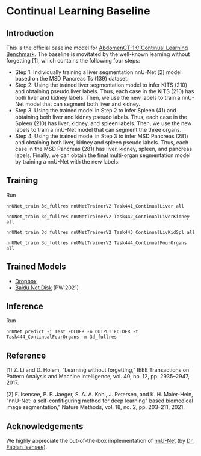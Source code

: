 # Continual Learning Baseline

## Introduction

This is the official baseline model for [AbdomenCT-1K: Continual Learning Benchmark](https://abdomenct-1k-continual-learning.grand-challenge.org/Home/). The baseline is movitated by the well-known  learning without forgetting [1], which contains the following four steps:

- Step 1. Individually training a liver segmentation nnU-Net [2] model based on the MSD Pancreas Ts (139) dataset.
- Step 2. Using the trained liver segmentation model to infer KITS (210) and obtaining pseudo liver labels. Thus, each case in the KITS (210) has both liver and kidney labels. Then, we use the new labels to train a nnU-Net model that can segment both liver and kidney.
- Step 3. Using the trained model in Step 2 to infer Spleen (41) and obtaining both liver and kidney pseudo labels. Thus, each case in the Spleen (210) has liver, kidney, and spleen labels. Then, we use the new labels to train a nnU-Net model that can segment the three organs.
- Step 4. Using the trained model in Step 3 to infer MSD Pancreas (281) and obtaining both liver, kidney and spleen pseudo labels. Thus, each case in the MSD Pancreas (281) has liver, kidney, spleen, and pancreas labels. Finally, we can obtain the final multi-organ segmentation model by training a nnU-Net with the new labels.



## Training

Run

`nnUNet_train 3d_fullres nnUNetTrainerV2 Task441_ContinualLiver all`

`nnUNet_train 3d_fullres nnUNetTrainerV2 Task442_ContinualLiverKidney all`

`nnUNet_train 3d_fullres nnUNetTrainerV2 Task443_ContinualLivKidSpl all`

`nnUNet_train 3d_fullres nnUNetTrainerV2 Task444_ContinualFourOrgans all`

## Trained Models

- [Dropbox](https://www.dropbox.com/s/ffm3aay6g9hv15s/BaselineModels.zip?dl=0)
- [Baidu Net Disk](https://pan.baidu.com/s/1eZIFUav-YFiD4U5azFqVEg) (PW:2021)

## Inference

Run

`nnUNet_predict -i Test_FOLDER -o OUTPUT_FOLDER -t Task444_ContinualFourOrgans -m 3d_fullres`




## Reference
[1] Z. Li and D. Hoiem, “Learning without forgetting,” IEEE Transactions on Pattern Analysis and Machine Intelligence, vol. 40, no. 12, pp. 2935–2947, 2017.

[2] F. Isensee, P. F. Jaeger, S. A. A. Kohl, J. Petersen, and K. H. Maier-Hein, "nnU-Net: a self-confifiguring method for deep learning" based biomedical image segmentation,” Nature Methods, vol. 18, no. 2, pp. 203–211, 2021. 







## Acknowledgements

We highly appreciate the out-of-the-box implementation of [nnU-Net](https://github.com/MIC-DKFZ/nnUNet) (by [Dr. Fabian Isensee](https://github.com/FabianIsensee)).
